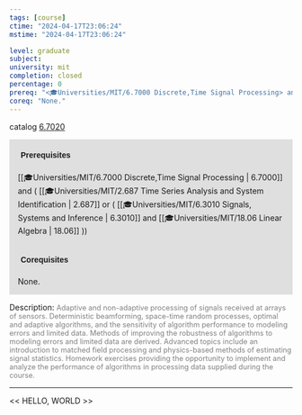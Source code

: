 ```yaml
---
tags: [course]
ctime: "2024-04-17T23:06:24"
mstime: "2024-04-17T23:06:24"

level: graduate
subject: 
university: mit
completion: closed
percentage: 0
prereq: "<🎓Universities/MIT/6.7000 Discrete,Time Signal Processing> and ( <🎓Universities/MIT/2.687 Time Series Analysis and System Identification> or ( <🎓Universities/MIT/6.3010 Signals, Systems and Inference> and <🎓Universities/MIT/18.06 Linear Algebra> ))"
coreq: "None."
---
```


catalog [6.7020](http://student.mit.edu/catalog/m6c.html#6.7020)

<span style="display: block; padding: 15px; background-color: rgb(100, 100, 100, 0.2);"><font id="m_prereq3381_0" style="display: block; font-family: Arial, sans-serif; font-weight: bold; padding: 5px">Prerequisites</font><br><span id="prereq3381_0">[[🎓Universities/MIT/6.7000 Discrete,Time Signal Processing | 6.7000]] and ( [[🎓Universities/MIT/2.687 Time Series Analysis and System Identification | 2.687]] or ( [[🎓Universities/MIT/6.3010 Signals, Systems and Inference | 6.3010]] and [[🎓Universities/MIT/18.06 Linear Algebra | 18.06]] ))</span></span>
<span style="display: block; padding: 15px; background-color: rgb(100, 100, 100, 0.2);"><font id="m_coreq3381_0" style="display: block; font-family: Arial, sans-serif; font-weight: bold; padding: 5px">Corequisites</font><br><span id="coreq3381_0">None.</span></span>

<font style="">Description:</font>
<font style="color: grey; font-size: 0.8rem;">Adaptive and non-adaptive processing of signals received at arrays of sensors. Deterministic beamforming, space-time random processes, optimal and adaptive algorithms, and the sensitivity of algorithm performance to modeling errors and limited data. Methods of improving the robustness of algorithms to modeling errors and limited data are derived. Advanced topics include an introduction to matched field processing and physics-based methods of estimating signal statistics. Homework exercises providing the opportunity to implement and analyze the performance of algorithms in processing data supplied during the course.</font>



---

<< HELLO, WORLD >>

